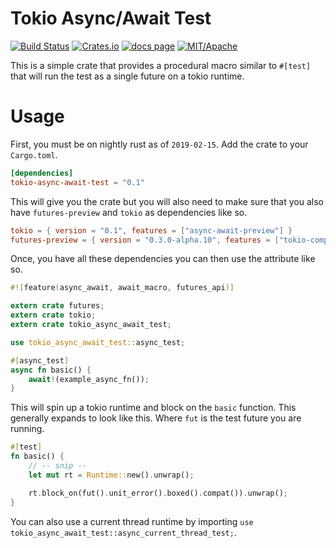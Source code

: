 # Tokio Async/Await Test

[![Build Status][s1]][tc] [![Crates.io][s2]][ci] [![docs page][docs-badge]][docs] [![MIT/Apache][s3]][li]

[s1]: https://travis-ci.org/LucioFranco/tokio-async-await-test.svg?branch=master
[s2]: https://img.shields.io/crates/v/tokio-async-await-test.svg
[docs-badge]: https://docs.rs/tokio-async-await-test/badge.svg
[docs]: https://docs.rs/tokio-async-await-test
[s3]: https://img.shields.io/badge/license-MIT%2FApache-blue.svg
[tc]: https://travis-ci.org/LucioFranco/tokio-async-await-test
[ci]: https://crates.io/crates/tokio-async-await-test/
[li]: https://github.com/LucioFranco/tokio-async-await-test/tree/master/license

This is a simple crate that provides a procedural macro similar to `#[test]` that will run the test as a single future on a tokio runtime.

# Usage

First, you must be on nightly rust as of `2019-02-15`. Add the crate to your `Cargo.toml`.

``` toml
[dependencies]
tokio-async-await-test = "0.1"
```

This will give you the crate but you will also need to make sure that you also have `futures-preview` and `tokio` as dependencies like so.

``` toml
tokio = { version = "0.1", features = ["async-await-preview"] }
futures-preview = { version = "0.3.0-alpha.10", features = ["tokio-compat"] }
```

Once, you have all these dependencies you can then use the attribute like so.

``` rust
#![feature(async_await, await_macro, futures_api)]

extern crate futures;
extern crate tokio;
extern crate tokio_async_await_test;

use tokio_async_await_test::async_test;

#[async_test]
async fn basic() {
    await!(example_async_fn());
}
```

This will spin up a tokio runtime and block on the `basic` function. This generally expands to look like this. Where `fut` is the test future you are running.

``` rust
#[test]
fn basic() {
	// -- snip --
    let mut rt = Runtime::new().unwrap();

	rt.block_on(fut().unit_error().boxed().compat()).unwrap();
}
```

You can also use a current thread runtime by importing `use tokio_async_await_test::async_current_thread_test;`.
